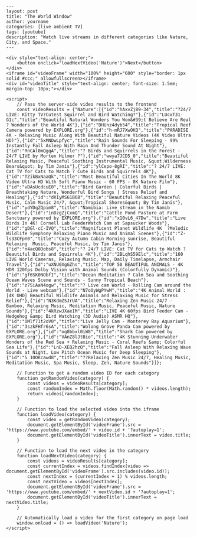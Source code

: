 
    ---
    layout: post
    title: "The World Window"
    author: yourname
    categories: [live ambient TV]
    tags: [youtube]
    description: "Watch live streams in different categories like Nature, City, and Space."
    ---

    <div style="text-align: center;">
        <button onclick="loadNextVideo('Nature')">Next</button>
    </div>
    <iframe id="videoFrame" width="100%" height="600" style="border: 1px solid #ccc;" allowfullscreen></iframe>
    <div id="videoTitle" style="text-align: center; font-size: 1.5em; margin-top: 10px;"></div>

    <script>
        // Pass the server-side video results to the frontend
        const videoResults = {"Nature":[{"id":"hAxvZj89-34","title":"?24/7 LIVE: Kitty TV?Cutest Squirrel and Bird Watching?"},{"id":"LUcxT31-G1c","title":"Beautiful Natural Wonders You Won&#39;t Believe Are Real ? Wonders of the World 4K"},{"id":"DHUnz4dyb54","title":"Tropical Reef Camera powered by EXPLORE.org"},{"id":"h-mRJ7XwOKQ","title":"PARADISE 4K - Relaxing Music Along With Beautiful Nature Videos (4K Video Ultra HD)"},{"id":"5xMNDwLpfyc","title":"Rain Sounds For Sleeping - 99% Instantly Fall Asleep With Rain And Thunder Sound At Night"},{"id":"RnCAl0mQgqA","title":"? Birds and Squirrels in the Forest - 24/7 LIVE by Morten Hilmer ?"},{"id":"wwya7JCD5_0","title":"Beautiful Relaxing Music, Peaceful Soothing Instrumental Music, &quot;Wilderness Bears&quot; by Tim Janis"},{"id":"ylCepo-8gRI","title":"? 24/7 LIVE: Cat TV for Cats to Watch ? Cute Birds and Squirrels 4K"},{"id":"TZikBxNaaQk","title":"Most Beautiful Cities In The World 8K Video Ultra HD With Soft Piano Music - 60 FPS - 8K Nature Film"},{"id":"vDAsUcdcuE0","title":"Bird Garden | Colorful Birds | Breathtaking Nature, Wonderful Bird Songs | Stress Relief and Healing"},{"id":"dXIyMS61B68","title":"Beautiful Relaxing Peaceful Music, Calm Music 24/7, &quot;Tropical Shores&quot; By Tim Janis"},{"id":"ydYDqZQpim8","title":"Namibia: Live stream in the Namib Desert"},{"id":"inDzgZjCxmQ","title":"Cattle Pond Pasture at Farm Sanctuary powered by EXPLORE.org"},{"id":"x10vL6_47Dw","title":"Live Birds In 4K! Cornell Lab FeederWatch Cam at Sapsucker Woods"},{"id":"gDGl-cC-IVQ","title":"Magnificent Planet Wildlife 4K  ?Melodic Wildlife Symphony Relaxing Piano Music and Animal Scenes"},{"id":"Z-ls33CFpY0","title":"Cozy Autumn Cabin Morning sunrise, Beautiful Relaxing  Music, Peaceful Music, by Tim Janis"},{"id":"n4acQ0Dobs8","title":"? 24/7 LIVE: Cat TV for Cats to Watch ? Beautiful Birds and Squirrels 4K"},{"id":"2BLqhS59Elc","title":"160 LIVE World Cameras, Relaxing Music, Map, Daily Timelapse, Armchair Travel"},{"id":"uXNU0XgGZhs","title":"TOP 50 BEAUTIFUL ANIMALS - 4K HDR 120fps Dolby Vision with Animal Sounds (Colorfully Dynamic)"},{"id":"gf6SK0NObfI","title":"Ocean Meditation ? Calm Sea and Soothing Ocean Waves Scene and Sounds - Sunny Tropical Beach"},{"id":"z7SiAaN4ogw","title":"? Live cam World - Rolling Cam around the World - Live webcam"},{"id":"N7oOyWgPYwM","title":"4K Animal World : [4K UHD] Beautiful Wildlife Animals and Relaxing Music for Stress Relief"},{"id":"N3KdmZSJrUA","title":"Relaxing Zen Music 24/7 - Bamboo, Relaxing Music, Meditation Music, Peaceful Music, Nature Sounds"},{"id":"4kRzwJXaeIM","title":"LIVE 4K 60fps Bird Feeder Cam - Hedgehog &amp; Bird Watching (3D Audio) ASMR HQ"},{"id":"OMlf71t2oV0","title":"Live Jelly Cam - Monterey Bay Aquarium"},{"id":"3szkFHfr6sA","title":"Wolong Grove Panda Cam powered by EXPLORE.org"},{"id":"og8bbxl0iW8","title":"Shark Cam powered by EXPLORE.org"},{"id":"VAnZ8lJtBio","title":"4K Stunning Underwater Wonders of the Red Sea + Relaxing Music - Coral Reefs &amp; Colorful Sea Life"},{"id":"LnD-XEQ2hzQ","title":"Fall Asleep With Relaxing Wave Sounds at Night, Low Pitch Ocean Music for Deep Sleeping"},{"id":"5_1OOKcawd8","title":"??Relaxing Zen Music 24/7, Healing Music, Meditation Music, Spa Music, Sleep, Zen, Nature Sounds"}]};

        // Function to get a random video ID for each category
        function getRandomVideo(category) {
            const videos = videoResults[category];
            const randomIndex = Math.floor(Math.random() * videos.length);
            return videos[randomIndex];
        }

        // Function to load the selected video into the iframe
        function loadVideo(category) {
            const video = getRandomVideo(category);
            document.getElementById('videoFrame').src = 'https://www.youtube.com/embed/' + video.id + '?autoplay=1';
            document.getElementById('videoTitle').innerText = video.title;
        }

        // Function to load the next video in the category
        function loadNextVideo(category) {
            const videos = videoResults[category];
            const currentIndex = videos.findIndex(video => document.getElementById('videoFrame').src.includes(video.id));
            const nextIndex = (currentIndex + 1) % videos.length;
            const nextVideo = videos[nextIndex];
            document.getElementById('videoFrame').src = 'https://www.youtube.com/embed/' + nextVideo.id + '?autoplay=1';
            document.getElementById('videoTitle').innerText = nextVideo.title;
        }

        // Automatically load a video for the first category on page load
        window.onload = () => loadVideo('Nature');
    </script>
    
